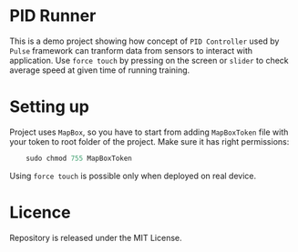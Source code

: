 
# PID Runner

This is a demo project showing how concept of `PID Controller` used by `Pulse` framework can tranform data from sensors to interact with application.
Use `force touch` by pressing on the screen or `slider` to check average speed at given time of running training.

# Setting up

Project uses `MapBox`, so you have to start from adding `MapBoxToken` file with your token to root folder of the project.
Make sure it has right permissions:

```swift
    sudo chmod 755 MapBoxToken 
```

Using `force touch` is possible only when deployed on real device.

# Licence
Repository is released under the MIT License.
